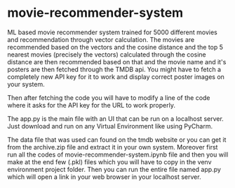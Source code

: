 # movie-recommender-system
ML based movie recommender system trained for 5000 different movies and recommendation through vector calculation. The movies are recommended based on the vectors and the cosine distance and the top 5 nearest movies (precisely the vectors) calculated through the cosine distance are then recommended based on that and the movie name and it's posters are then fetched through the TMDB api. You might have to fetch a completely new API key for it to work and display correct poster images on your system. 

Then after fetching the code you will have to modify a line of the code where it asks for the API key for the URL to work properly.

The app.py is the main file with an UI that can be run on a localhost server. Just download and run on any Virtual Environment like using PyCharm.

The data file that was used can found on the tmdb website or you can get it from the archive.zip file and extract it in your own system.
Moreover first run all the codes of movie-recommender-system.ipynb file and then you will make at the end few (.pkl) files which you will have to copy in the venv environment project folder.
Then you can run the entire file named app.py which will open a link in your web browser in your localhost server. 
